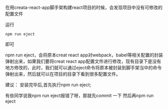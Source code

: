 在用creata-react-app脚手架构建react项目的时候，会发现项目中没有可修改的配置文件

运行
```
npm run eject
```

即可

npm run eject，会将原本creat react app对webpack，babel等相关配置的封装弹射出来，如果我们要将creat react app配置文件进行修改，现有目录下是没有地方修改的，此时，我们就可以通过eject命令将原本被封装到脚手架当中的命令弹射出来，然后就可以在项目的目录下看到很多配置文件。

建议：
安装完毕后,首先执行npm run eject;

有些同学说我npm run eject报错了呀，那就先commit 一下
然后再npm run eject
